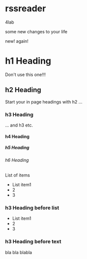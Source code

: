rssreader
=========

4lab


some new changes to your life

new!
again!

# h1 Heading
Don't use this one!!!

## h2 Heading
Start your in page headings with h2 ...
### h3 Heading
... and h3 etc.
#### h4 Heading
##### h5 Heading
###### h6 Heading


List of items
- List item1
- 2
- 3

### h3 Heading before list
- List item1
- 2
- 3

### h3 Heading before text
bla
bla
blabla


